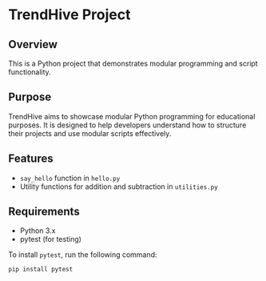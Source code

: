 # TrendHive Project

## Overview
This is a Python project that demonstrates modular programming and script functionality.

## Purpose
TrendHive aims to showcase modular Python programming for educational purposes. It is designed to help developers understand how to structure their projects and use modular scripts effectively.

## Features
- `say_hello` function in `hello.py`
- Utility functions for addition and subtraction in `utilities.py`

## Requirements
- Python 3.x
- pytest (for testing)

To install `pytest`, run the following command:
```bash
pip install pytest
